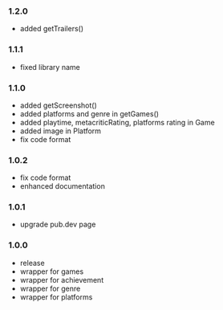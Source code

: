 ### 1.2.0
- added getTrailers() 

### 1.1.1
- fixed library name

### 1.1.0
- added getScreenshot()
- added platforms and genre in getGames()
- added playtime, metacriticRating, platforms rating in Game
- added image in Platform
- fix code format

### 1.0.2
- fix code format
- enhanced documentation

### 1.0.1
- upgrade pub.dev page

### 1.0.0
- release
- wrapper for games
- wrapper for achievement
- wrapper for genre
- wrapper for platforms
